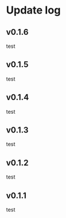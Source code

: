 # Update log

## v0.1.6

test

## v0.1.5

test

## v0.1.4

test

## v0.1.3

test

## v0.1.2

test

## v0.1.1

test
